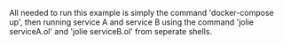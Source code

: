 All needed to run this example is simply the command 'docker-compose up', then running service A and service B using the command 'jolie serviceA.ol' and 'jolie serviceB.ol' from seperate shells.
